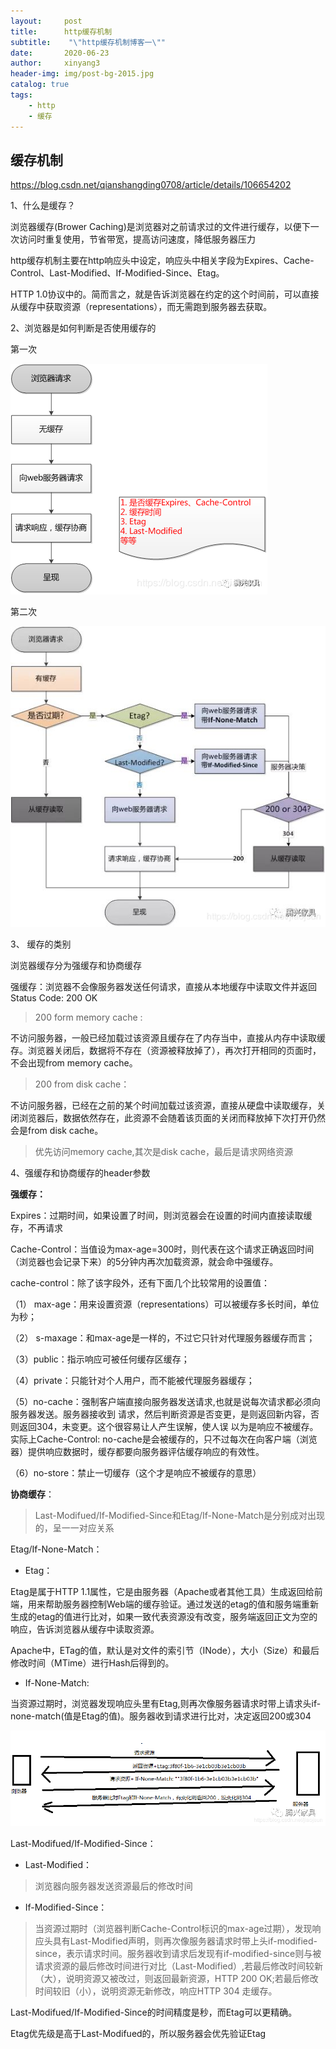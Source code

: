 ```yaml
---
layout:     post
title:      http缓存机制
subtitle:    "\"http缓存机制博客一\""
date:       2020-06-23
author:     xinyang3
header-img: img/post-bg-2015.jpg
catalog: true
tags:
    - http
    - 缓存
---
```


## 缓存机制

 https://blog.csdn.net/qianshangding0708/article/details/106654202 

1、什么是缓存？

浏览器缓存(Brower Caching)是浏览器对之前请求过的文件进行缓存，以便下一次访问时重复使用，节省带宽，提高访问速度，降低服务器压力

http缓存机制主要在http响应头中设定，响应头中相关字段为Expires、Cache-Control、Last-Modified、If-Modified-Since、Etag。

HTTP 1.0协议中的。简而言之，就是告诉浏览器在约定的这个时间前，可以直接从缓存中获取资源（representations），而无需跑到服务器去获取。

2、浏览器是如何判断是否使用缓存的 

第一次

![cache2](./imgs/cache1-1.png)

第二次

![cache2](.\imgs\cache1-2.png)

3、 缓存的类别

浏览器缓存分为强缓存和协商缓存

强缓存：浏览器不会像服务器发送任何请求，直接从本地缓存中读取文件并返回Status Code: 200 OK

> 200 form memory cache :

不访问服务器，一般已经加载过该资源且缓存在了内存当中，直接从内存中读取缓存。浏览器关闭后，数据将不存在（资源被释放掉了），再次打开相同的页面时，不会出现from memory cache。

> 200 from disk cache：

不访问服务器，已经在之前的某个时间加载过该资源，直接从硬盘中读取缓存，关闭浏览器后，数据依然存在，此资源不会随着该页面的关闭而释放掉下次打开仍然会是from disk cache。

> 优先访问memory cache,其次是disk cache，最后是请求网络资源

4、强缓存和协商缓存的header参数 

<strong>强缓存：</strong>

Expires：过期时间，如果设置了时间，则浏览器会在设置的时间内直接读取缓存，不再请求

Cache-Control：当值设为max-age=300时，则代表在这个请求正确返回时间（浏览器也会记录下来）的5分钟内再次加载资源，就会命中强缓存。

cache-control：除了该字段外，还有下面几个比较常用的设置值：

（1） max-age：用来设置资源（representations）可以被缓存多长时间，单位为秒；

（2） s-maxage：和max-age是一样的，不过它只针对代理服务器缓存而言；

（3）public：指示响应可被任何缓存区缓存；

（4）private：只能针对个人用户，而不能被代理服务器缓存；

（5）no-cache：强制客户端直接向服务器发送请求,也就是说每次请求都必须向服务器发送。服务器接收到     请求，然后判断资源是否变更，是则返回新内容，否则返回304，未变更。这个很容易让人产生误解，使人误     以为是响应不被缓存。实际上Cache-Control:     no-cache是会被缓存的，只不过每次在向客户端（浏览器）提供响应数据时，缓存都要向服务器评估缓存响应的有效性。

（6）no-store：禁止一切缓存（这个才是响应不被缓存的意思）

<strong>协商缓存</strong>：

> Last-Modifued/If-Modified-Since和Etag/If-None-Match是分别成对出现的，呈一一对应关系

Etag/If-None-Match：

+ Etag：

Etag是属于HTTP 1.1属性，它是由服务器（Apache或者其他工具）生成返回给前端，用来帮助服务器控制Web端的缓存验证。通过发送的etag的值和服务端重新生成的etag的值进行比对，如果一致代表资源没有改变，服务端返回正文为空的响应，告诉浏览器从缓存中读取资源。

Apache中，ETag的值，默认是对文件的索引节（INode），大小（Size）和最后修改时间（MTime）进行Hash后得到的。

+ If-None-Match:

当资源过期时，浏览器发现响应头里有Etag,则再次像服务器请求时带上请求头if-none-match(值是Etag的值)。服务器收到请求进行比对，决定返回200或304

![cache3](.\imgs\cache1-3.png)

Last-Modifued/If-Modified-Since：

+ Last-Modified：

> 浏览器向服务器发送资源最后的修改时间

+ If-Modified-Since：

> 当资源过期时（浏览器判断Cache-Control标识的max-age过期），发现响应头具有Last-Modified声明，则再次像服务器请求时带上头if-modified-since，表示请求时间。服务器收到请求后发现有if-modified-since则与被请求资源的最后修改时间进行对比（Last-Modified）,若最后修改时间较新（大），说明资源又被改过，则返回最新资源，HTTP 200 OK;若最后修改时间较旧（小），说明资源无新修改，响应HTTP 304 走缓存。

Last-Modifued/If-Modified-Since的时间精度是秒，而Etag可以更精确。

Etag优先级是高于Last-Modifued的，所以服务器会优先验证Etag

